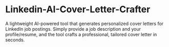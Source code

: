 # Linkedin-AI-Cover-Letter-Crafter
A lightweight AI-powered tool that generates personalized cover letters for LinkedIn job postings. Simply provide a job description and your profile/resume, and the tool crafts a professional, tailored cover letter in seconds.
